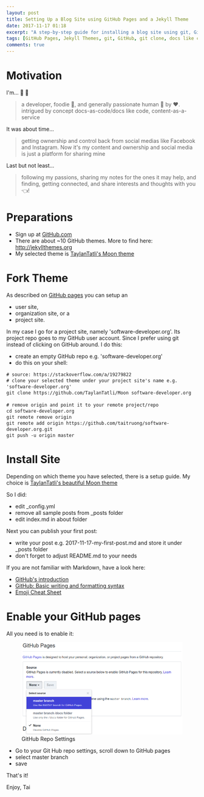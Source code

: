 ```yaml
---
layout: post
title: Setting Up a Blog Site using GitHub Pages and a Jekyll Theme
date: 2017-11-17 01:18
excerpt: "A step-by-step guide for installing a blog site using git, GitHub, and Markdown."
tags: [GitHub Pages, Jekyll Themes, git, GitHub, git clone, docs like code, docs as a code, content as code]
comments: true
---
```

# Motivation

I'm... :ramen: 
:panda_face:
> a developer, foodie :ramen:, and generally passionate human :panda_face: by :heart:.
> intrigued by concept docs-as-code/docs like code, content-as-a-service

It was about time...
> getting ownership and control back from social medias like Facebook and Instagram.
> Now it's my content and ownership and social media is just a platform for sharing mine

Last but not least...
> following my passions, sharing my notes for the ones it may help, and
> finding, getting connected, and share interests and thoughts with you :point_left:!

# Preparations

- Sign up at [GitHub.com](https://github.com/join)
- There are about ~10 GitHub themes. More to find here: http://jekyllthemes.org
- My selected theme is [TaylanTatli's Moon theme](https://taylantatli.github.io/Moon/moon-theme/)

# Fork Theme

As described on [GitHub pages](https://pages.github.com) you can setup an
- user site,
- organization site, or a
- project site.

In my case I go for a project site, namely 'software-developer.org'. Its project repo goes to my GitHub user account. Since I prefer using git instead of clicking on GitHub around. I do this:
- create an empty GitHub repo e.g. 'software-developer.org'
- do this on your shell:

```
# source: https://stackoverflow.com/a/19279822
# clone your selected theme under your project site's name e.g. 'software-developer.org'
git clone https://github.com/TaylanTatli/Moon software-developer.org

# remove origin and point it to your remote project/repo
cd software-developer.org
git remote remove origin
git remote add origin https://github.com/taitruong/software-developer.org.git
git push -u origin master
```

# Install Site
Depending on which theme you have selected, there is a setup guide. My choice is [TaylanTatli's beautiful Moon theme](https://taylantatli.github.io/Moon/moon-theme/)

So I did:
- edit _config.yml
- remove all sample posts from _posts folder
- edit index.md in about folder

Next you can publish your first post:
- write your post e.g. 2017-11-17-my-first-post.md and store it under _posts folder
- don't forget to adjust README.md to your needs

If you are not familiar with Markdown, have a look here:
- [GitHub's introduction](https://guides.github.com/features/mastering-markdown/)
- [GitHub: Basic writing and formatting syntax](https://help.github.com/articles/basic-writing-and-formatting-syntax/)
- [Emoji Cheat Sheet](https://www.webpagefx.com/tools/emoji-cheat-sheet/)

# Enable your GitHub pages
All you need is to enable it:
<figure class="half">
	<img src="/_posts/2017-11-17-github-settings-enable-pages.png" alt="GitHub Repo Settings">
	<figcaption>GitHub Repo Settings</figcaption>
</figure>

- Go to your Git Hub repo settings, scroll down to GitHub pages
- select master branch
- save

That's it!

Enjoy, Tai
